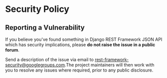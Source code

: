 # Security Policy

## Reporting a Vulnerability

If you believe you've found something in Django REST Framework JSON API which has security implications, please **do not raise the issue in a public forum**.

Send a description of the issue via email to [rest-framework-security@googlegroups.com][security-mail].The project maintainers will then work with you to resolve any issues where required, prior to any public disclosure.

[security-mail]: mailto:rest-framework-security@googlegroups.com
